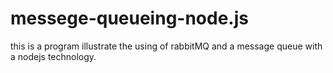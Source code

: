 # messege-queueing-node.js
this is a program illustrate the using of rabbitMQ and a message queue with a nodejs technology.
